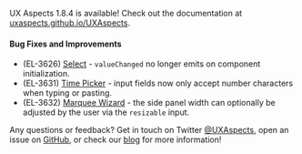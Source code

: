UX Aspects 1.8.4 is available! Check out the documentation at [uxaspects.github.io/UXAspects](https://uxaspects.github.io/UXAspects).

#### Bug Fixes and Improvements
* (EL-3626) [Select](https://uxaspects.github.io/UXAspects/#/components/select#select) - `valueChanged` no longer emits on component initialization.
* (EL-3631) [Time Picker](https://uxaspects.github.io/UXAspects/#/components/date-time-picker#time-picker) - input fields now only accept number characters when typing or pasting.
* (EL-3632) [Marquee Wizard](https://uxaspects.github.io/UXAspects/#/components/wizard#marquee-wizard) - the side panel width can optionally be adjusted by the user via the `resizable` input.

Any questions or feedback? Get in touch on Twitter [@UXAspects](https://twitter.com/UXAspects), open an issue on [GitHub](https://github.com/UXAspects/UXAspects/issues), or check our [blog](https://uxaspects.github.io/UXAspects/#/blog) for more information!
